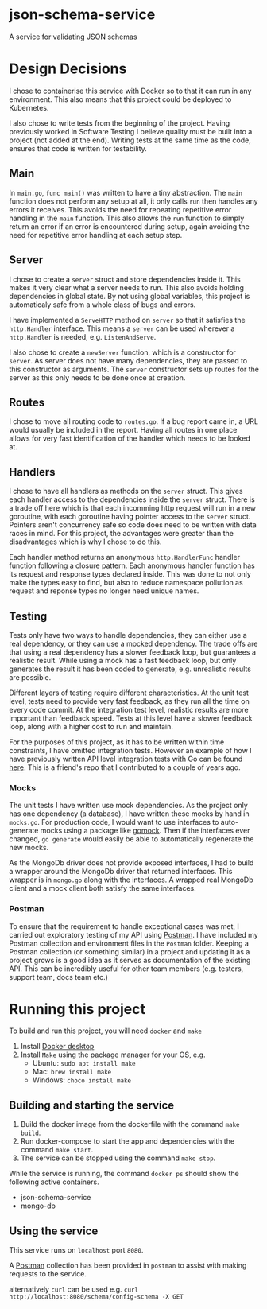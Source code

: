 # json-schema-service
A service for validating JSON schemas

# Design Decisions
I chose to containerise this service with Docker so to that it can run in any environment.
This also means that this project could be deployed to Kubernetes.

I also chose to write tests from the beginning of the project. Having previously worked in
Software Testing I believe quality must be built into a project (not added at the end).
Writing tests at the same time as the code, ensures that code is written for testability.

## Main
In `main.go`, `func main()` was written to have a tiny abstraction. The `main` function
does not perform any setup at all, it only calls `run` then handles any errors it 
receives. This avoids the need for repeating repetitive error handling in the `main` function. 
This also allows the `run` function to simply return an error if an error is encountered 
during setup, again avoiding the need for repetitive error handling at each setup step.

## Server
I chose to create a `server` struct and store dependencies inside it. This makes it very
clear what a server needs to run. This also avoids holding dependencies in global state.
By not using global variables, this project is automaticaly safe from a whole class of
bugs and errors.

I have implemented a `ServeHTTP` method on `server` so that it satisfies the `http.Handler`
interface. This means a `server` can be used wherever a `http.Handler` is needed, e.g.
`ListenAndServe`.

I also chose to create a `newServer` function, which is a constructor for `server`. 
As server does not have many dependencies, they are passed to this constructor as 
arguments. The `server` constructor sets up routes for the server as this only needs
to be done once at creation. 

## Routes
I chose to move all routing code to `routes.go`. If a bug report came in, a URL would 
usually be included in the report. Having all routes in one place allows for very fast
identification of the handler which needs to be looked at.

## Handlers
I chose to have all handlers as methods on the `server` struct. This gives each handler
access to the dependencies inside the `server` struct. There is a trade off here which 
is that each incomming http request will run in a new goroutine, with each goroutine 
having pointer access to the `server` struct. Pointers aren't concurrency safe so code
does need to be written with data races in mind. For this project, the advantages were
greater than the disadvantages which is why I chose to do this.

Each handler method returns an anonymous `http.HandlerFunc` handler function following
a closure pattern. Each anonymous handler function has its request and response types 
declared inside. This was done to not only make the types easy to find, but also to 
reduce namespace pollution as request and reponse types no longer need unique names.

## Testing
Tests only have two ways to handle dependencies, they can either use a real
dependency, or they can use a mocked dependency. The trade offs are that using
a real dependency has a slower feedback loop, but guarantees a realistic result.
While using a mock has a fast feedback loop, but only generates the result it has
been coded to generate, e.g. unrealistic results are possible.

Different layers of testing require different characteristics. At the unit test level,
tests need to provide very fast feedback, as they run all the time on every code commit.
At the integration test level, realistic results are more important than feedback speed.
Tests at this level have a slower feedback loop, along with a higher cost to run and
maintain.

For the purposes of this project, as it has to be written within time constraints, 
I have omitted integration tests. However an example of how I have previously written 
API level integration tests with Go can be found [here](https://github.com/mwinteringham/api-framework/tree/master/go).
This is a friend's repo that I contributed to a couple of years ago.

### Mocks
The unit tests I have written use mock dependencies. As the project only has one dependency
(a database), I have written these mocks by hand in `mocks.go`. For production code,
I would want to use interfaces to auto-generate mocks using a package like [gomock](https://github.com/golang/mock).
Then if the interfaces ever changed, `go generate` would easily be able to automatically regenerate the new mocks.

As the MongoDb driver does not provide exposed interfaces, I had to build a wrapper around the
MongoDb driver that returned interfaces. This wrapper is in `mongo.go` along with the
interfaces. A wrapped real MongoDb client and a mock client both satisfy the same interfaces.

### Postman
To ensure that the requirement to handle exceptional cases was met, I carried out
exploratory testing of my API using [Postman](https://www.postman.com/).
I have included my Postman collection and environment files in the `Postman` folder.
Keeping a Postman collection (or something similar) in a project and updating it
as a project grows is a good idea as it serves as documentation of the existing API.
This can be incredibly useful for other team members (e.g. testers, support team, docs team etc.)

# Running this project
To build and run this project, you will need `docker` and `make`

1. Install [Docker desktop](https://docs.docker.com/desktop/)
2. Install `Make` using the package manager for your OS, e.g.
    * Ubuntu: `sudo apt install make`
    * Mac: `brew install make`
    * Windows: `choco install make`

## Building and starting the service
1. Build the docker image from the dockerfile with the command `make build`.
2. Run docker-compose to start the app and dependencies with the command `make start`.
3. The service can be stopped using the command `make stop`.

While the service is running, the command `docker ps` should show the following active containers.
* json-schema-service
* mongo-db

## Using the service
This service runs on `localhost` port `8080`.

A [Postman](https://www.postman.com/) collection has been provided in `postman` to assist with 
making requests to the service.

alternatively `curl` can be used e.g. `curl http://localhost:8080/schema/config-schema -X GET`

